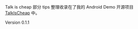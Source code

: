 Talk is cheap 部分 tips 整理收录在了我的 Android Demo 开源项目 [TalkIsCheap](https://github.com/andiac/talkischeap) 中。

Version 0.1.1